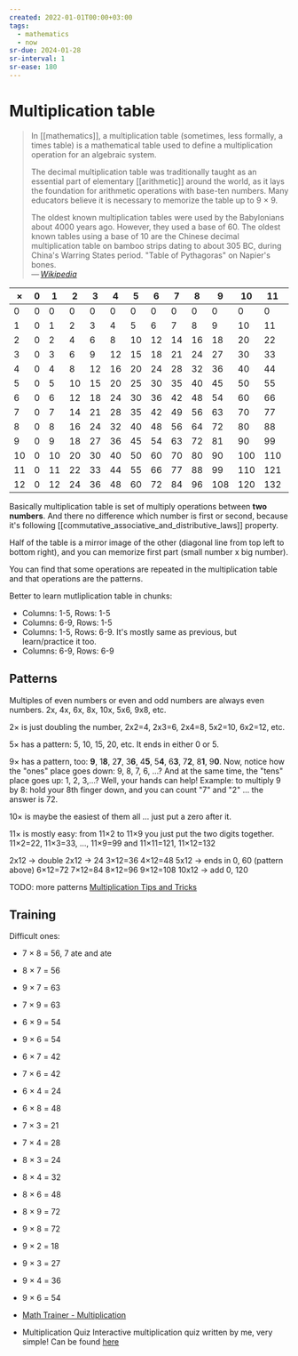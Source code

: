 ```yaml
---
created: 2022-01-01T00:00+03:00
tags:
  - mathematics
  - now
sr-due: 2024-01-28
sr-interval: 1
sr-ease: 180
---
```


# Multiplication table

> In [[mathematics]], a multiplication table (sometimes, less formally, a times table) is a mathematical table used to define a multiplication operation for an algebraic system.
>
> The decimal multiplication table was traditionally taught as an essential part of elementary [[arithmetic]] around the world, as it lays the foundation for arithmetic operations with base-ten numbers. Many educators believe it is necessary to memorize the table up to 9 × 9.
>
> The oldest known multiplication tables were used by the Babylonians about 4000 years ago. However, they used a base of 60. The oldest known tables using a base of 10 are the Chinese decimal multiplication table on bamboo strips dating to about 305 BC, during China's Warring States period. "Table of Pythagoras" on Napier's bones.\
> — <cite>[Wikipedia](https://en.wikipedia.org/wiki/Multiplication_table)</cite>

| ×  | 0 | 1  | 2  | 3  | 4  | 5  | 6  | 7  | 8  | 9   | 10  | 11  | 12  |
| -- | - | -- | -- | -- | -- | -- | -- | -- | -- | --- | --- | --- | --- |
| 0  | 0 | 0  | 0  | 0  | 0  | 0  | 0  | 0  | 0  | 0   | 0   | 0   | 0   |
| 1  | 0 | 1  | 2  | 3  | 4  | 5  | 6  | 7  | 8  | 9   | 10  | 11  | 12  |
| 2  | 0 | 2  | 4  | 6  | 8  | 10 | 12 | 14 | 16 | 18  | 20  | 22  | 24  |
| 3  | 0 | 3  | 6  | 9  | 12 | 15 | 18 | 21 | 24 | 27  | 30  | 33  | 36  |
| 4  | 0 | 4  | 8  | 12 | 16 | 20 | 24 | 28 | 32 | 36  | 40  | 44  | 48  |
| 5  | 0 | 5  | 10 | 15 | 20 | 25 | 30 | 35 | 40 | 45  | 50  | 55  | 60  |
| 6  | 0 | 6  | 12 | 18 | 24 | 30 | 36 | 42 | 48 | 54  | 60  | 66  | 72  |
| 7  | 0 | 7  | 14 | 21 | 28 | 35 | 42 | 49 | 56 | 63  | 70  | 77  | 84  |
| 8  | 0 | 8  | 16 | 24 | 32 | 40 | 48 | 56 | 64 | 72  | 80  | 88  | 96  |
| 9  | 0 | 9  | 18 | 27 | 36 | 45 | 54 | 63 | 72 | 81  | 90  | 99  | 108 |
| 10 | 0 | 10 | 20 | 30 | 40 | 50 | 60 | 70 | 80 | 90  | 100 | 110 | 120 |
| 11 | 0 | 11 | 22 | 33 | 44 | 55 | 66 | 77 | 88 | 99  | 110 | 121 | 132 |
| 12 | 0 | 12 | 24 | 36 | 48 | 60 | 72 | 84 | 96 | 108 | 120 | 132 | 144 |

Basically multiplication table is set of multiply operations between **two numbers**. And there no difference which number is first or second, because it's following [[commutative_associative_and_distributive_laws]] property.

Half of the table is a mirror image of the other (diagonal line from top left to bottom right), and you can memorize first part (small number x big number).

You can find that some operations are repeated in the multiplication table and that operations are the patterns.

Better to learn mutliplication table in chunks:

- Columns: 1-5, Rows: 1-5
- Columns: 6-9, Rows: 1-5
- Columns: 1-5, Rows: 6-9. It's mostly same as previous, but learn/practice it too.
- Columns: 6-9, Rows: 6-9

## Patterns

Multiples of even numbers or even and odd numbers are always even numbers. 2x, 4x, 6x, 8x, 10x, 5x6, 9x8, etc.

2× is just doubling the number, 2x2=4, 2x3=6, 2x4=8, 5x2=10, 6x2=12, etc.

5× has a pattern: 5, 10, 15, 20, etc. It ends in either 0 or 5.

9× has a pattern, too: **9**, 1**8**, 2**7**, 3**6**, 4**5**, 5**4**, 6**3**, 7**2**, 8**1**, 9**0**. Now, notice how the "ones" place goes down: 9, 8, 7, 6, ...? And at the same time, the "tens" place goes up: 1, 2, 3,...? Well, your hands can help! Example: to multiply 9 by 8: hold your 8th finger down, and you can count "7" and "2" ... the answer is 72.

10× is maybe the easiest of them all ... just put a zero after it.

11× is mostly easy: from 11×2 to 11×9 you just put the two digits together. 11×2=22, 11×3=33, ..., 11×9=99 and 11×11=121, 11×12=132

2x12 → double 2x12 → 24 3×12=36 4×12=48 5x12 → ends in 0, 60 (pattern above) 6×12=72 7×12=84 8×12=96 9×12=108 10x12 → add 0, 120

TODO: more patterns [Multiplication Tips and Tricks](https://www.mathsisfun.com/multiplication-tips-tricks.html)

## Training

Difficult ones:

- 7 × 8 = <wbr class="f"> 56, 7 ate and ate <!--SR:!2025-08-02,2,160-->
- 8 × 7 = <wbr class="f"> 56 <!--SR:!2025-07-31,1,186-->
- 9 × 7 = <wbr class="f"> 63
- 7 × 9 = <wbr class="f"> 63 <!--SR:!2025-08-01,2,206-->
- 6 × 9 = <wbr class="f"> 54 <!--SR:!2025-08-01,2,169-->
- 9 × 6 = <wbr class="f"> 54
- 6 × 7 = <wbr class="f"> 42 <!--SR:!2025-08-02,2,186-->
- 7 × 6 = <wbr class="f"> 42 <!--SR:!2025-08-01,2,206-->
- 6 × 4 = <wbr class="f"> 24
- 6 × 8 = <wbr class="f"> 48
- 7 × 3 = <wbr class="f"> 21
- 7 × 4 = <wbr class="f"> 28
- 8 × 3 = <wbr class="f"> 24 <!--SR:!2025-08-02,2,186-->
- 8 × 4 = <wbr class="f"> 32
- 8 × 6 = <wbr class="f"> 48
- 8 × 9 = <wbr class="f"> 72 <!--SR:!2025-08-03,4,212-->
- 9 × 8 = <wbr class="f"> 72 <!--SR:!2025-08-02,3,226-->
- 9 × 2 = <wbr class="f"> 18
- 9 × 3 = <wbr class="f"> 27
- 9 × 4 = <wbr class="f"> 36
- 9 × 6 = <wbr class="f"> 54

- [Math Trainer - Multiplication](https://www.mathsisfun.com/numbers/math-trainer-multiply.html)

- Multiplication Quiz Interactive multiplication quiz written by me, very simple! Can be found [here](file:///home/inom/Computer/programming/Multiplication_Quiz/)
